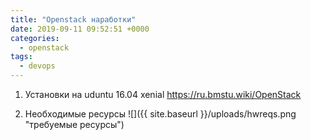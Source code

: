 ```yaml
---
title: "Openstack наработки"
date: 2019-09-11 09:52:51 +0000
categories:
  - openstack
tags:
  - devops
---
```

 1) Установки на uduntu 16.04  xenial 
 https://ru.bmstu.wiki/OpenStack
 
 2) Необходимые ресурсы
 ![]({{ site.baseurl }}/uploads/hwreqs.png "требуемые ресурсы")
